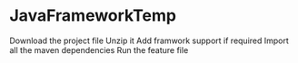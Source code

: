 # JavaFrameworkTemp

Download the project file
Unzip it
Add framwork support if required
Import all the maven dependencies
Run the feature file
